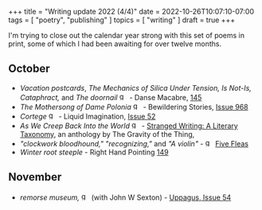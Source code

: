 +++
title = "Writing update 2022 (4/4)"
date = 2022-10-26T10:07:10-07:00
tags = [
  "poetry",
  "publishing"
]
topics = [
  "writing"
]
draft = true
+++

I'm trying to close out the calendar year strong with this set of poems in print, some of which I had been awaiting for over twelve months.

## October

* *Vacation postcards*, *The Mechanics of Silica Under Tension,* *Is Not-Is,* *Cataphract,* and *The doornail* <img src="https://milkfish08.s3.amazonaws.com/photo/blog/award_star_gold_1.png" width=16 height=16 title="gold star" /> - Danse Macabre, [145](https://dansemacabreonline.wixsite.com/neudm/richard-magahiz-145)
* *The Mothersong of Dame Polonia* <img src="https://milkfish08.s3.amazonaws.com/photo/blog/award_star_gold_1.png" width=16 height=16 title="gold star" /> - Bewildering Stories, [Issue 968](http://www.bewilderingstories.com/issue968/mothersong_polonia.html)
* *Cortege* <img src="https://milkfish08.s3.amazonaws.com/photo/blog/award_star_gold_1.png" width=16 height=16 title="gold star" /> - Liquid Imagination, [Issue 52](https://liquidimagination.silverpen.org/article/cortege-by-richard-magahiz/)
* *As We Creep Back Into the World* <img src="https://milkfish08.s3.amazonaws.com/photo/blog/award_star_gold_1.png" width=16 height=16 title="gold star" /> - [Stranged Writing: A Literary Taxonomy](https://thegravityofthething.com/product/stranged-writing-a-literary-taxonomy/), an anthology by The Gravity of the Thing,
* *"clockwork bloodhound,"* *"recognizing,"* and *"A violin"* - <img src="https://milkfish08.s3.amazonaws.com/photo/blog/award_star_gold_1.png" width=16 height=16 title="gold star" /> [Five Fleas](https://fivefleas.blogspot.com/2022/10/morning-of-october-9-2022.html)
* *Winter root steeple* - Right Hand Pointing [149](https://www.issues.righthandpointing.net/149)

## November

* *remorse museum,* <img src="https://milkfish08.s3.amazonaws.com/photo/blog/award_star_gold_1.png" width=16 height=16 title="gold star" /> (with John W Sexton) - [Uppagus, Issue 54](https://uppagus.com/poems/magahiz-sexton-remorse/)
